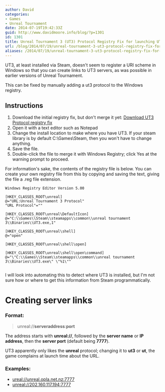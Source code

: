 ```yaml
---
author: David
categories:
- Games
- Unreal Tournament
date: 2014-07-19T19:42:33Z
guid: http://www.davidmoore.info/blog/?p=1301
id: 1301
title: Unreal Tournament 3 (UT3) Protocol Registry Fix for launching UT3 links
url: /blog/2014/07/19/unreal-tournament-3-ut3-protocol-registry-fix-for-launching-ut3-links/
aliases: /2014/07/19/unreal-tournament-3-ut3-protocol-registry-fix-for-launching-ut3-links/
---
```


UT3, at least installed via Steam, doesn't seem to register a URI scheme in Windows so that you can create links to UT3 servers, as was possible in earlier versions of Unreal Tournament.

This can be fixed by manually adding a ut3 protocol to the Windows registry.

## Instructions

  1. Download the initial registry fix, but don't merge it yet: [Download UT3 Protocol registry fix](/downloads/games/ut/ut3protocol.zip)
  2. Open it with a text editor such as Notepad
  3. Change the install location to make where you have UT3. If your steam library is by default C:\Games\Steam, then you won't have to change anything.
  4. Save the file.
  5. Double-click the file to merge it with Windows Registry; click Yes at the warning prompt to proceed.

For information's sake, the contents of the registry file is below. You can create your own registry file from this by copying and saving the text, giving the file a .reg file extension.

```registry
Windows Registry Editor Version 5.00

[HKEY_CLASSES_ROOT\unreal]
@="URL:Unreal Tournament 3 Protocol"
"URL Protocol"=""

[HKEY_CLASSES_ROOT\unreal\DefaultIcon]
@="C:\\Games\\Steam\\steamapps\\common\\unreal tournament 3\\Binaries\\UT3.exe,1"

[HKEY_CLASSES_ROOT\unreal\shell]
@="open"

[HKEY_CLASSES_ROOT\unreal\shell\open]

[HKEY_CLASSES_ROOT\unreal\shell\open\command]
@="\"C:\\Games\\Steam\\steamapps\\common\\unreal tournament 3\\Binaries\\UT3.exe\" \"%1\""


```

I will look into automating this to detect where UT3 is installed, but I'm not sure how or where to get this information from Steam programmatically.

# Creating server links

### Format:

> unreal://**serveraddress**:**port**

The address starts with **unreal://**, followed by the **server name** or **IP address**, then the **server port** (default being **7777**).

UT3 apparently only likes the **unreal** protocol; changing it to **ut3** or **ut**, the game complains at launch time about the URL.

### Examples:

  * [ureal://unreal.opla.net.nz:7777](unreal://unreal.opla.net.nz:7777)
  * <unreal://202.160.117.194:7777>